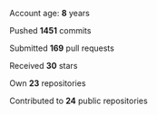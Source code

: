 Account age: **8** years

Pushed **1451** commits

Submitted **169** pull requests

Received **30** stars

Own **23** repositories

Contributed to **24** public repositories
